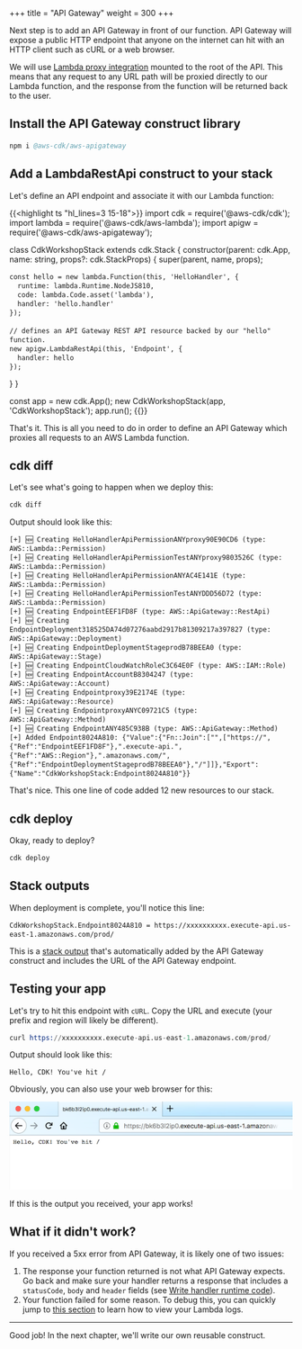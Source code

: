 +++
title = "API Gateway"
weight = 300
+++

Next step is to add an API Gateway in front of our function. API Gateway will
expose a public HTTP endpoint that anyone on the internet can hit with an HTTP
client such as cURL or a web browser.

We will use [Lambda proxy
integration](https://docs.aws.amazon.com/apigateway/latest/developerguide/api-gateway-create-api-as-simple-proxy-for-lambda.html)
mounted to the root of the API. This means that any request to any URL path will
be proxied directly to our Lambda function, and the response from the function
will be returned back to the user.

## Install the API Gateway construct library

```s
npm i @aws-cdk/aws-apigateway
```

## Add a LambdaRestApi construct to your stack

Let's define an API endpoint and associate it with our Lambda function:

{{<highlight ts "hl_lines=3 15-18">}}
import cdk = require('@aws-cdk/cdk');
import lambda = require('@aws-cdk/aws-lambda');
import apigw = require('@aws-cdk/aws-apigateway');

class CdkWorkshopStack extends cdk.Stack {
  constructor(parent: cdk.App, name: string, props?: cdk.StackProps) {
    super(parent, name, props);

    const hello = new lambda.Function(this, 'HelloHandler', {
      runtime: lambda.Runtime.NodeJS810,
      code: lambda.Code.asset('lambda'),
      handler: 'hello.handler'
    });

    // defines an API Gateway REST API resource backed by our "hello" function.
    new apigw.LambdaRestApi(this, 'Endpoint', {
      handler: hello
    });
  }
}

const app = new cdk.App();
new CdkWorkshopStack(app, 'CdkWorkshopStack');
app.run();
{{</highlight>}}

That's it. This is all you need to do in order to define an API Gateway which
proxies all requests to an AWS Lambda function.

## cdk diff

Let's see what's going to happen when we deploy this:

```s
cdk diff
```

Output should look like this:

```
[+] 🆕 Creating HelloHandlerApiPermissionANYproxy90E90CD6 (type: AWS::Lambda::Permission)
[+] 🆕 Creating HelloHandlerApiPermissionTestANYproxy9803526C (type: AWS::Lambda::Permission)
[+] 🆕 Creating HelloHandlerApiPermissionANYAC4E141E (type: AWS::Lambda::Permission)
[+] 🆕 Creating HelloHandlerApiPermissionTestANYDDD56D72 (type: AWS::Lambda::Permission)
[+] 🆕 Creating EndpointEEF1FD8F (type: AWS::ApiGateway::RestApi)
[+] 🆕 Creating EndpointDeployment318525DA74d07276aabd2917b81309217a397827 (type: AWS::ApiGateway::Deployment)
[+] 🆕 Creating EndpointDeploymentStageprodB78BEEA0 (type: AWS::ApiGateway::Stage)
[+] 🆕 Creating EndpointCloudWatchRoleC3C64E0F (type: AWS::IAM::Role)
[+] 🆕 Creating EndpointAccountB8304247 (type: AWS::ApiGateway::Account)
[+] 🆕 Creating Endpointproxy39E2174E (type: AWS::ApiGateway::Resource)
[+] 🆕 Creating EndpointproxyANYC09721C5 (type: AWS::ApiGateway::Method)
[+] 🆕 Creating EndpointANY485C938B (type: AWS::ApiGateway::Method)
[+] Added Endpoint8024A810: {"Value":{"Fn::Join":["",["https://",{"Ref":"EndpointEEF1FD8F"},".execute-api.",{"Ref":"AWS::Region"},".amazonaws.com/",{"Ref":"EndpointDeploymentStageprodB78BEEA0"},"/"]]},"Export":{"Name":"CdkWorkshopStack:Endpoint8024A810"}}
```

That's nice. This one line of code added 12 new resources to our stack.

## cdk deploy

Okay, ready to deploy?

```s
cdk deploy
```

## Stack outputs

When deployment is complete, you'll notice this line:

```
CdkWorkshopStack.Endpoint8024A810 = https://xxxxxxxxxx.execute-api.us-east-1.amazonaws.com/prod/
```

This is a [stack output](https://awslabs.github.io/aws-cdk/cloudformation.html#outputs) that's
automatically added by the API Gateway construct and includes the URL of the API Gateway endpoint.

## Testing your app

Let's try to hit this endpoint with `cURL`. Copy the URL and execute (your
prefix and region will likely be different).

```s
curl https://xxxxxxxxxx.execute-api.us-east-1.amazonaws.com/prod/
```

Output should look like this:

```
Hello, CDK! You've hit /
```

Obviously, you can also use your web browser for this:

![](./browser.png)

If this is the output you received, your app works!

## What if it didn't work?

If you received a 5xx error from API Gateway, it is likely one of two issues:

1. The response your function returned is not what API Gateway expects. Go back and
   make sure your handler returns a response that includes a `statusCode`, `body` and `header`
   fields (see [Write handler runtime code](./200-lambda.html)).
2. Your function failed for some reason. To debug this, you can quickly jump to [this section](../40-hit-counter/500-logs.html)
   to learn how to view your Lambda logs.

---

Good job! In the next chapter, we'll write our own reusable construct.